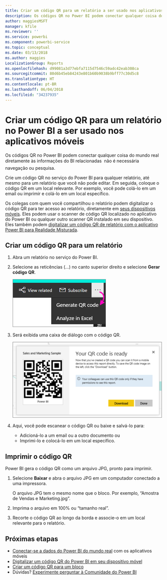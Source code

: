 ```yaml
---
title: Criar um código QR para um relatório a ser usado nos aplicativos móveis do Power BI
description: Os códigos QR no Power BI podem conectar qualquer coisa do mundo real diretamente às informações do BI relacionadas no aplicativo móvel Power BI, não sendo necessária pesquisa.
author: maggiesMSFT
manager: kfile
ms.reviewer: ''
ms.service: powerbi
ms.component: powerbi-service
ms.topic: conceptual
ms.date: 03/13/2018
ms.author: maggies
LocalizationGroup: Reports
ms.openlocfilehash: d99081a3d77ebfa7115d7546c59adc42eab308ca
ms.sourcegitcommit: 80d6b45eb84243e801b60b9038b9bff77c30d5c8
ms.translationtype: HT
ms.contentlocale: pt-BR
ms.lasthandoff: 06/04/2018
ms.locfileid: "34237935"
---
```

# <a name="create-a-qr-code-for-a-report-in-power-bi-to-use-in-the-mobile-apps"></a>Criar um código QR para um relatório no Power BI a ser usado nos aplicativos móveis
Os códigos QR no Power BI podem conectar qualquer coisa do mundo real diretamente às informações do BI relacionadas &#151; não é necessária navegação ou pesquisa.

Crie um código QR no serviço do Power BI para qualquer relatório, até mesmo para um relatório que você não pode editar. Em seguida, coloque o código QR em um local relevante. Por exemplo, você pode colá-lo em um email ou imprimir e colá-lo em um local específico. 

Os colegas com quem você compartilhou o relatório podem digitalizar o código QR para ter acesso ao relatório, diretamente em [seus dispositivos móveis](mobile-apps-qr-code.md). Eles podem usar o scanner de código QR localizado no aplicativo do Power BI ou qualquer outro scanner QR instalado em seu dispositivo. Eles também podem [digitalizar um código QR de relatório com o aplicativo Power BI para Realidade Misturada](mobile-mixed-reality-app.md#scan-a-report-qr-code-in-holographic-view).

## <a name="create-a-qr-code-for-a-report"></a>Criar um código QR para um relatório
1. Abra um relatório no serviço do Power BI.
2. Selecione as reticências (...) no canto superior direito e selecione **Gerar código QR**. 
   
    ![](media/service-create-qr-code-for-report/power-bi-create-qr-code-report.png)
3. Será exibida uma caixa de diálogo com o código QR. 
   
    ![](media/service-create-qr-code-for-report/powerbi_report_qrcode.png)
4. Aqui, você pode escanear o código QR ou baixe e salvá-lo para: 
   
   * Adicioná-lo a um email ou a outro documento ou 
   * Imprimi-lo e colocá-lo em um local específico. 

## <a name="print-the-qr-code"></a>Imprimir o código QR
Power BI gera o código QR como um arquivo JPG, pronto para imprimir. 

1. Selecione **Baixar** e abra o arquivo JPG em um computador conectado a uma impressora.  
   
   O arquivo JPG tem o mesmo nome que o bloco. Por exemplo, “Amostra de Vendas e Marketing.jpg”.
   
1. Imprima o arquivo em 100% ou “tamanho real”.  
2. Recorte o código QR ao longo da borda e associe-o em um local relevante para o relatório. 

## <a name="next-steps"></a>Próximas etapas
* [Conectar-se a dados do Power BI do mundo real](mobile-apps-data-in-real-world-context.md) com os aplicativos móveis
* [Digitalizar um código QR do Power BI em seu dispositivo móvel](mobile-apps-qr-code.md)
* [Criar um código QR para um bloco](service-create-qr-code-for-tile.md)
* Dúvidas? [Experimente perguntar à Comunidade do Power BI](http://community.powerbi.com/)

